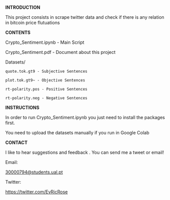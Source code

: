 **INTRODUCTION**

This project consists in scrape twitter data and check if there is any relation in bitcoin price flutuations




**CONTENTS**

Crypto_Sentiment.ipynb - Main Script

Crypto_Sentiment.pdf - Document about this project

Datasets/


	quote.tok.gt9 - Subjective Sentences
	
	plot.tok.gt9~ - Objective Sentences
	
	rt-polarity.pos - Positive Sentences
	
	rt-polarity.neg - Negative Sentences
        
        



**INSTRUCTIONS**

In order to run Crypto_Sentiment.ipynb you just need to install the packages first.

You need to upload the datasets manually if you run in Google Colab


**CONTACT**

I like to hear suggestions and feedback . You can send me a tweet or email!

Email:

30000794@students.ual.pt

Twitter:

https://twitter.com/EvRicRose



